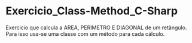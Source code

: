 # Exercicio_Class-Method_C-Sharp
Exercicio que calcula a AREA, PERIMETRO E DIAGONAL de um retângulo. Para isso usa-se uma classe com um método para cada cálculo.
